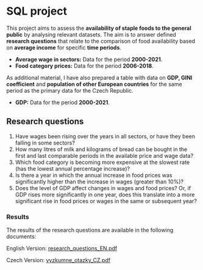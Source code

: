 # SQL project

This project aims to assess the **availability of staple foods to the general public** by analysing relevant datasets. The aim is to answer defined **research questions** that relate to the comparison of food availability based on **average income** for specific **time periods**.

- **Average wage in sectors:** Data for the period **2000-2021**.
- **Food category prices:** Data for the period **2006-2018**.

As additional material, I have also prepared a table with data on **GDP, GINI coefficient** and **population of other European countries** for the same period as the primary data for the Czech Republic.

- **GDP:** Data for the period **2000-2021**.

## Research questions

1. Have wages been rising over the years in all sectors, or have they been falling in some sectors?
2. How many litres of milk and kilograms of bread can be bought in the first and last comparable periods in the available price and wage data?
3. Which food category is becoming more expensive at the slowest rate (has the lowest annual percentage increase)?
4. Is there a year in which the annual increase in food prices was significantly higher than the increase in wages (greater than 10%)?
5.  Does the level of GDP affect changes in wages and food prices? Or, if GDP rises more significantly in one year, does this translate into a more significant rise in food prices or wages in the same or subsequent year?

### Results

The results of the research questions are available in the following documents:

English Version: [research_questions_EN.pdf](https://github.com/Otakar420/SQL_czechia_payroll_and_food_prices/blob/main/research_questions_EN.pdf)

Czech Version: [vyzkumne_otazky_CZ.pdf](https://github.com/Otakar420/SQL_czechia_payroll_and_food_prices/blob/main/vyzkumne_otazky_CZ.pdf)